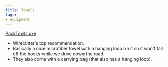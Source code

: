 ```yaml
---
title: Towels
tags:
- equipment
---
```

[PackTowl Luxe](https://www.amazon.com/dp/B07ML47P3B/ref=nosim?tag=ffwf0f-20)
- Wirecutter's top recommendation.
- Basically a nice microfiber towel with a hanging loop on it so it won't fall off the hooks while we drive down the road.
- They also come with a carrying bag (that also has a hanging loop).
